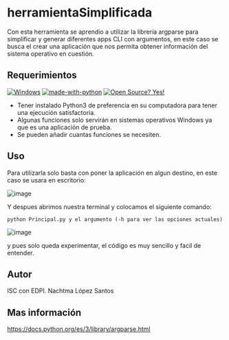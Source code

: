 # herramientaSimplificada
Con esta herramienta se aprendio a utilizar la librería argparse para simplificar y generar diferentes apps CLI con argumentos, en este caso se busca el crear una aplicación que nos permita obtener información del sistema operativo en cuestión.

## Requerimientos
[![Windows](https://svgshare.com/i/ZhY.svg)](https://svgshare.com/i/ZhY.svg)
[![made-with-python](https://img.shields.io/badge/Made%20with-Python-1f425f.svg)](https://www.python.org/)
[![Open Source? Yes!](https://badgen.net/badge/Open%20Source%20%3F/Yes%21/blue?icon=github)](https://github.com/Naereen/badges/)
* Tener instalado Python3 de preferencia en su computadora para tener una ejecución satisfactoria.
* Algunas funciones solo servirán en sistemas operativos Windows ya que es una aplicación de prueba.
* Se pueden añadir cuantas funciones se necesiten.

## Uso
Para utilizarla solo basta con poner la aplicación en algun destino, en este caso se usara en escritorio:

![image](https://user-images.githubusercontent.com/84193239/234471449-f3616b50-8f3d-477a-945a-0cea0d41ecac.png)

Y despues abrimos nuestra terminal y colocamos el siguiente comando:

`python Principal.py y el argumento (-h para ver las opciones actuales)`

![image](https://user-images.githubusercontent.com/84193239/234471798-e06d9703-ddea-4bd7-a343-a9a41419550e.png)

y pues solo queda experimentar, el código es muy sencillo y facil de entender.

## Autor
ISC con EDPI. Nachtma López Santos

## Mas información
https://docs.python.org/es/3/library/argparse.html
